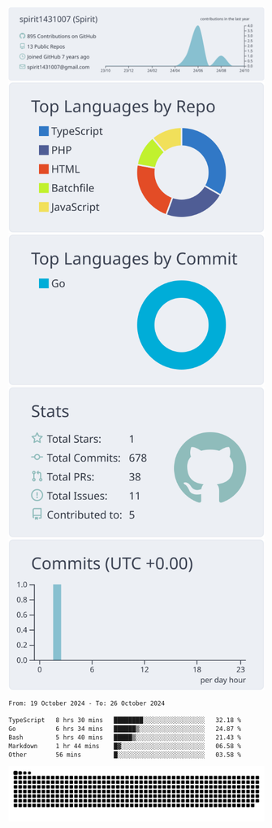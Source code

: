 [![](https://raw.githubusercontent.com/spirit1431007/spirit1431007/master/profile-summary-card-output/nord_bright/0-profile-details.svg)](https://git.io/spiritx)
[![](https://raw.githubusercontent.com/spirit1431007/spirit1431007/master/profile-summary-card-output/nord_bright/1-repos-per-language.svg)](https://git.io/spiritx) [![](https://raw.githubusercontent.com/spirit1431007/spirit1431007/master/profile-summary-card-output/nord_bright/2-most-commit-language.svg)](https://git.io/spiritx)
[![](https://raw.githubusercontent.com/spirit1431007/spirit1431007/master/profile-summary-card-output/nord_bright/3-stats.svg)](https://git.io/spiritx) [![](https://raw.githubusercontent.com/spirit1431007/spirit1431007/master/profile-summary-card-output/nord_bright/4-productive-time.svg)](https://git.io/spiritx)

<!--START_SECTION:waka-->

```txt
From: 19 October 2024 - To: 26 October 2024

TypeScript   8 hrs 30 mins   ████████░░░░░░░░░░░░░░░░░   32.18 %
Go           6 hrs 34 mins   ██████▒░░░░░░░░░░░░░░░░░░   24.87 %
Bash         5 hrs 40 mins   █████▒░░░░░░░░░░░░░░░░░░░   21.43 %
Markdown     1 hr 44 mins    █▓░░░░░░░░░░░░░░░░░░░░░░░   06.58 %
Other        56 mins         █░░░░░░░░░░░░░░░░░░░░░░░░   03.58 %
```

<!--END_SECTION:waka-->

![contribution](https://github.com/spirit1431007/spirit1431007/blob/output/github-contribution-grid-snake.svg)
